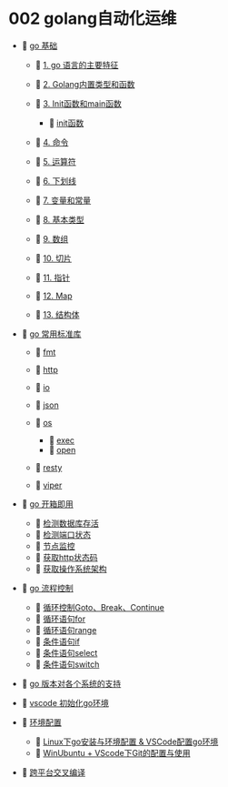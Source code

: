 # 002 golang自动化运维

* 📑 [go 基础](siyuan://blocks/20240617162441-e9a2r1i)

  * 📄 [1. go 语言的主要特征](siyuan://blocks/20240618213022-dlhbca8)
  * 📄 [2. Golang内置类型和函数](siyuan://blocks/20240624105054-cnh1ubn)
  * 📑 [3. Init函数和main函数](siyuan://blocks/20240624105216-a5skakw)

    * 📄 [init函数](siyuan://blocks/20240624143822-u40rkbn)
  * 📄 [4. 命令](siyuan://blocks/20240624105359-nk81ifv)
  * 📄 [5. 运算符](siyuan://blocks/20240624105428-rq78zgb)
  * 📄 [6. 下划线](siyuan://blocks/20240624105541-t33ftm7)
  * 📄 [7. 变量和常量](siyuan://blocks/20240624105801-xxq0n2x)
  * 📄 [8. 基本类型](siyuan://blocks/20240624110256-xchluv5)
  * 📄 [9. 数组](siyuan://blocks/20240624110841-25veiur)
  * 📄 [10. 切片](siyuan://blocks/20240628135723-agzixgf)
  * 📄 [11. 指针](siyuan://blocks/20240624112418-qp2xm0r)
  * 📄 [12. Map](siyuan://blocks/20240624112811-p4utyuq)
  * 📄 [13. 结构体](siyuan://blocks/20240624114039-0zkavwi)
* 📑 [go 常用标准库](siyuan://blocks/20240624120118-vqj83lt)

  * 📄 [fmt](siyuan://blocks/20240624120217-ufdl1hl)
  * 📄 [http](siyuan://blocks/20240624120239-0fjv9is)
  * 📄 [io](siyuan://blocks/20240624120224-qsz80ua)
  * 📄 [json](siyuan://blocks/20240626165659-iy7k0l5)
  * 📑 [os](siyuan://blocks/20240624125419-e4sd8xa)

    * 📄 [exec](siyuan://blocks/20240628155935-8dxr67x)
    * 📄 [open](siyuan://blocks/20240918112330-r2242eb)
  * 📄 [resty](siyuan://blocks/20240918135630-i1tgqck)
  * 📄 [viper](siyuan://blocks/20240624130300-abazf9o)
* 📑 [go 开箱即用](siyuan://blocks/20240618133417-284mzwu)

  * 📄 [检测数据库存活](siyuan://blocks/20240704103203-yo067sm)
  * 📄 [检测端口状态](siyuan://blocks/20240704103245-4wyb2ue)
  * 📄 [节点监控](siyuan://blocks/20240704104330-jy26wg5)
  * 📄 [获取http状态码](siyuan://blocks/20240918135859-1ity5pj)
  * 📄 [获取操作系统架构](siyuan://blocks/20240918141821-u4u634o)
* 📑 [go 流程控制](siyuan://blocks/20240624114600-lbcmeu7)

  * 📄 [循环控制Goto、Break、Continue](siyuan://blocks/20240624115930-s85bm5n)
  * 📄 [循环语句for](siyuan://blocks/20240624115646-vmgbv5r)
  * 📄 [循环语句range](siyuan://blocks/20240624115835-ll5ndw8)
  * 📄 [条件语句if](siyuan://blocks/20240624115046-083edh5)
  * 📄 [条件语句select](siyuan://blocks/20240624115445-b8hb144)
  * 📄 [条件语句switch](siyuan://blocks/20240624115259-ekyrm93)
* 📄 [go 版本对各个系统的支持](siyuan://blocks/20240626103255-hb79hup)
* 📄 [vscode 初始化go环境](siyuan://blocks/20240626152919-4x0osoq)
* 📑 [环境配置](siyuan://blocks/20240913102147-6o9llfr)

  * 📄 [Linux下go安装与环境配置 &amp; VSCode配置go环境](siyuan://blocks/20240913102210-omy3ckm)
  * 📄 [WinUbuntu + VScode下Git的配置与使用 ](siyuan://blocks/20240625120504-92rbb4g)
* 📄 [跨平台交叉编译](siyuan://blocks/20240621155346-0i7ngh3)

　　‍
